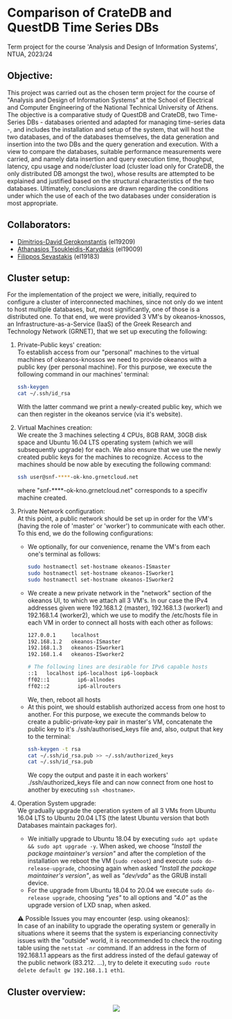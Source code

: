 # Comparison of CrateDB and QuestDB Time Series DBs
Term project for the course 'Analysis and Design of Information Systems', NTUA, 2023/24

## Objective:
This project was carried out as the chosen term project for the course of "Analysis and Design of Information Systems" at the School of Electrical and Computer Engineering of the National Technical University of Athens. The objective is a comparative study of QuestDB and CrateDB, two Time-Series DBs - databases oriented and adapted for managing time-series data -, and includes the installation and setup of the system, that will host the two databases, and of the databases themselves, the data generation and insertion into the two DBs and the query generation and execution. With a view to compare the databases, suitable performance measurements were carried, and namely data insertion and query execution time, thoughput, latency, cpu usage and node/cluster load (cluster load only for CrateDB, the only distributed DB amongst the two), whose results are attempted to be explained and justified based on the structural characteristics of the two databases. Ultimately, conclusions are drawn regarding the conditions under which the use of each of the two databases under consideration is most appropriate.

## Collaborators:
- [Dimitrios-David Gerokonstantis](https://github.com/DimitrisDavidGerokonstantis)  (el19209)
- [Athanasios Tsoukleidis-Karydakis](https://github.com/ThanosTsoukleidis-Karydakis)  (el19009)
- [Filippos Sevastakis](https://github.com/FilipposSevastakis) (el19183)

## Cluster setup:
For the implementation of the project we were, initially, required to configure a cluster of interconnected machines, since not only do we intent to host multiple databases, but, most significantly, one of those is a distributed one. To that end, we were provided 3 VM's by okeanos-knossos, an Infrastructure-as-a-Service (IaaS) of the Greek Research and Technology Network (GRNET), that we set up executing the following:

1) Private-Public keys' creation:<br>
   To establish access from our "personal" machines to the virtual machines of okeanos-knossos we need to provide okeanos with a public key (per personal machine). For this purpose, we execute the following command in our machines' terminal:
   ```bash
   ssh-keygen
   cat ~/.ssh/id_rsa
   ```
   With the latter command we print a newly-created public key, which we can then register in the okeanos service (via it's website).
2) Virtual Machines creation:<br>
   We create the 3 machines selecting 4 CPUs, 8GB RAM, 30GB disk space and Ubuntu 16.04 LTS operating system (which we will subsequently upgrade) for each. We also ensure that we use the newly created public keys for the machines to recognize. Access to the machines should be now able by executing the following command:
   ```bash
   ssh user@snf-****-ok-kno.grnetcloud.net
   ```
   where "snf-****-ok-kno.grnetcloud.net" corresponds to a specifiv machine created.
3) Private Network configuration:<br>
   At this point, a public network should be set up in order for the VM's (having the role of 'master' or 'worker') to communicate with each other. To this end, we do the following configurations:
   - We optionally, for our convenience, rename the VM's from each one's terminal as follows:
     ```bash
     sudo hostnamectl set-hostname okeanos-ISmaster
     sudo hostnamectl set-hostname okeanos-ISworker1
     sudo hostnamectl set-hostname okeanos-ISworker2
     ```
   - We create a new private network in the "network" section of the okeanos UI, to which we attach all 3 VM's. In our case the IPv4 addresses given were 192.168.1.2 (master), 192.168.1.3 (worker1) and 192.168.1.4 (worker2), which we use to modify the /etc/hosts file in each VM in order to connect all hosts with each other as follows:
     ```bash
     127.0.0.1     localhost
     192.168.1.2   okeanos-ISmaster
     192.168.1.3   okeanos-ISworker1
     192.168.1.4   okeanos-ISworker2

     # The following lines are desirable for IPv6 capable hosts
     ::1   localhost ip6-localhost ip6-loopback
     ff02::1         ip6-allnodes
     ff02::2         ip6-allrouters
     ```
     We, then, reboot all hosts
   - At this point, we should establish authorized access from one host to another. For this purpose, we execute the commands below to create a public-private-key pair in master's VM, concatenate the public key to it's ./ssh/authorised_keys file and, also, output that key to the terminal:
     ```bash
     ssh-keygen -t rsa
     cat ∼/.ssh/id_rsa.pub >> ∼/.ssh/authorized_keys
     cat ∼/.ssh/id_rsa.pub
     ```
     We copy the output and paste it in each workers' ./ssh/authorized_keys file and can now connect from one host to another by executing `ssh <hostname>`.
4) Operation System upgrade:<br>
   We gradually upgrade the operation system of all 3 VMs from Ubuntu 16.04 LTS to Ubuntu 20.04 LTS (the latest Ubuntu version that both Databases maintain packages for).
   - We initially upgrade to Ubuntu 18.04 by executing `sudo apt update && sudo apt upgrade -y`. When asked, we choose _"Install the package maintainer's version"_ and after the completion of the installation we reboot the VM (`sudo reboot`) and execute `sudo do-release-upgrade`, choosing again when asked _"Install the package maintainer's version"_, as well as _"dev/vda"_ as the GRUB install device.
   - For the upgrade from Ubuntu 18.04 to 20.04 we execute `sudo do-release upgrade`, choosing _"yes"_ to all options and _"4.0"_ as the upgrade version of LXD snap, when asked.

   :warning: Possible Issues you may encounter (esp. using okeanos):<br>
   In case of an inability to upgrade the operating system or generally in situations where it seems that the system is experiancing connectivity issues with the "outside" world, it is recommended to check the routing table using the `netstat -nr` command. If an address in the form of 192.168.1.1 appears as the first address insted of the defaul gateway of the public network (83.212. ...), try to delete it executing `sudo route delete default gw 192.168.1.1 eth1`.

## Cluster overview:
<p align="center">
  <img src="https://github.com/FilipposSevastakis/InformationSystems_TermProject/assets/106911339/09703bd0-78d3-4896-b7e5-724c4a30cb77">
</p>
